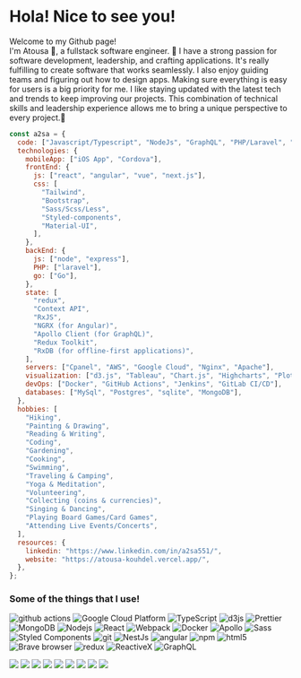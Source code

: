 <h1>Hola! Nice to see you!</h1>

<p>Welcome to my Github page! </br> I'm Atousa 🌱, a fullstack software engineer.
🔭 I have a strong passion for software development, leadership, and crafting applications. It's really fulfilling to create software that works seamlessly. I also enjoy guiding teams and figuring out how to design apps. Making sure everything is easy for users is a big priority for me. I like staying updated with the latest tech and trends to keep improving our projects. This combination of technical skills and leadership experience allows me to bring a unique perspective to every project.🌱</p>

```javascript
const a2sa = {
  code: ["Javascript/Typescript", "NodeJs", "GraphQL", "PHP/Laravel", "Python"],
  technologies: {
    mobileApp: ["iOS App", "Cordova"],
    frontEnd: {
      js: ["react", "angular", "vue", "next.js"],
      css: [
        "Tailwind",
        "Bootstrap",
        "Sass/Scss/Less",
        "Styled-components",
        "Material-UI",
      ],
    },
    backEnd: {
      js: ["node", "express"],
      PHP: ["laravel"],
      go: ["Go"],
    },
    state: [
      "redux",
      "Context API",
      "RxJS",
      "NGRX (for Angular)",
      "Apollo Client (for GraphQL)",
      "Redux Toolkit",
      "RxDB (for offline-first applications)",
    ],
    servers: ["Cpanel", "AWS", "Google Cloud", "Nginx", "Apache"],
    visualization: ["d3.js", "Tableau", "Chart.js", "Highcharts", "Plotly.js"],
    devOps: ["Docker", "GitHub Actions", "Jenkins", "GitLab CI/CD"],
    databases: ["MySql", "Postgres", "sqlite", "MongoDB"],
  },
  hobbies: [
    "Hiking",
    "Painting & Drawing",
    "Reading & Writing",
    "Coding",
    "Gardening",
    "Cooking",
    "Swimming",
    "Traveling & Camping",
    "Yoga & Meditation",
    "Volunteering",
    "Collecting (coins & currencies)",
    "Singing & Dancing",
    "Playing Board Games/Card Games",
    "Attending Live Events/Concerts",
  ],
  resources: {
    linkedin: "https://www.linkedin.com/in/a2sa551/",
    website: "https://atousa-kouhdel.vercel.app/",
  },
};
```

<h3>Some of the things that I use!</h3>
<p>
  <img alt="github actions" src="https://img.shields.io/badge/-Github_Actions-2088FF?style=flat-square&logo=github-actions&logoColor=white" />
  <img alt="Google Cloud Platform" src="https://img.shields.io/badge/-Google_Cloud_Platform-1a73e8?style=flat-square&logo=google-cloud&logoColor=white" />
  <img alt="TypeScript" src="https://img.shields.io/badge/-TypeScript-007ACC?style=flat-square&logo=typescript&logoColor=white" />
  <img alt="d3js" src="https://img.shields.io/badge/-D3.js-F9A03C?style=flat-square&logo=d3.js&logoColor=white" />
  <img alt="Prettier" src="https://img.shields.io/badge/-Prettier-F7B93E?style=flat-square&logo=prettier&logoColor=white" />
  <img alt="MongoDB" src="https://img.shields.io/badge/-MongoDB-13aa52?style=flat-square&logo=mongodb&logoColor=white" />
  <img alt="Nodejs" src="https://img.shields.io/badge/-Nodejs-43853d?style=flat-square&logo=Node.js&logoColor=white" />
  <img alt="React" src="https://img.shields.io/badge/-React-45b8d8?style=flat-square&logo=react&logoColor=white" />
  <img alt="Webpack" src="https://img.shields.io/badge/-Webpack-8DD6F9?style=flat-square&logo=webpack&logoColor=white" /> 
  <img alt="Docker" src="https://img.shields.io/badge/-Docker-46a2f1?style=flat-square&logo=docker&logoColor=white" />
  <img alt="Apollo" src="https://img.shields.io/badge/-Apollo%20GraphQL-311C87?style=flat-square&logo=apollo-graphql&logoColor=white" />
  <img alt="Sass" src="https://img.shields.io/badge/-Sass-CC6699?style=flat-square&logo=sass&logoColor=white" />
  <img alt="Styled Components" src="https://img.shields.io/badge/-Styled_Components-db7092?style=flat-square&logo=styled-components&logoColor=white" />
  <img alt="git" src="https://img.shields.io/badge/-Git-F05032?style=flat-square&logo=git&logoColor=white" />
  <img alt="NestJs" src="https://img.shields.io/badge/-NestJs-ea2845?style=flat-square&logo=nestjs&logoColor=white" />
  <img alt="angular" src="https://img.shields.io/badge/-Angular-DD0031?style=flat-square&logo=angular&logoColor=white" />
  <img alt="npm" src="https://img.shields.io/badge/-NPM-CB3837?style=flat-square&logo=npm&logoColor=white" />
  <img alt="html5" src="https://img.shields.io/badge/-HTML5-E34F26?style=flat-square&logo=html5&logoColor=white" />
  <img alt="Brave browser" src="https://img.shields.io/badge/-Brave_Browser-FB542B?style=flat-square&logo=brave&logoColor=white" />
  <img alt="redux" src="https://img.shields.io/badge/-Redux-764ABC?style=flat-square&logo=redux&logoColor=white" />
  <img alt="ReactiveX" src="https://img.shields.io/badge/-RxJs-B7178C?style=flat-square&logo=reactivex&logoColor=white" />
  <img alt="GraphQL" src="https://img.shields.io/badge/-GraphQL-E10098?style=flat-square&logo=graphql&logoColor=white" />
</p>

![](https://img.shields.io/badge/go-informational?style=flat&logo=go&logoColor=white&color=3498db)
![](https://img.shields.io/badge/typescript-informational?style=flat&logo=typescript&logoColor=white&color=3498db)
![](https://img.shields.io/badge/css-informational?style=flat&logo=css&logoColor=white&color=3498db)
![](https://img.shields.io/badge/php-informational?style=flat&logo=php&logoColor=white&color=3498db)
![](https://img.shields.io/badge/Javascript-informational?style=flat&logo=javascript&logoColor=white&color=3498db)
![](https://img.shields.io/badge/Vue.js-informational?style=flat&logo=vue.js&logoColor=white&color=3498db)
![](https://img.shields.io/badge/MySQL-informational?style=flat&logo=mysql&logoColor=white&color=3498db)
![](https://img.shields.io/badge/GitHub-informational?style=flat&logo=github&logoColor=white&color=8e44ad)
![](https://img.shields.io/badge/VSCode-informational?style=flat&logo=visual-studio-code&logoColor=white&color=27ae60)

<!-- hide this until profile is public -->
<!--
![Github stats](https://a2sa-github-readme-stat.vercel.app/api?username=atousa-kouhdel&show_icons=true&include_all_commits=true&count_private=true&theme=transparent&show_owner=true)
![Top Langs](https://a2sa-github-readme-stat.vercel.app/api/top-langs/?username=atousa-kouhdel&show_icons=true&layout=compact&langs_count=6)
![GitHub Streak](https://github-readme-streak-stats.herokuapp.com?user=atousa-kouhdel&hide_border=true&card_width=500) -->

<!-- <img alt="Stars" src="https://img.shields.io/github/stars/atousa-kouhdel/atousa-kouhdel?style=flat-square&labelColor=343b41"/> <img alt="Forks" src="https://img.shields.io/github/forks/atousa-kouhdel/atousa-kouhdel?style=flat-square&labelColor=343b41"/></p> -->
